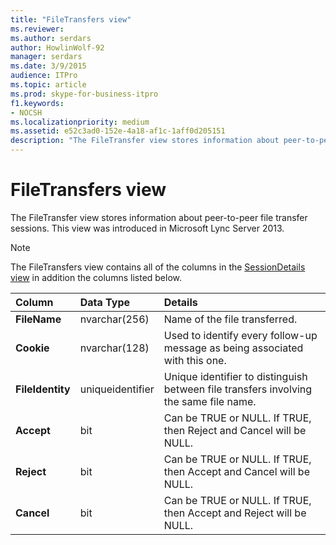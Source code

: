 ```yaml
---
title: "FileTransfers view"
ms.reviewer: 
ms.author: serdars
author: HowlinWolf-92
manager: serdars
ms.date: 3/9/2015
audience: ITPro
ms.topic: article
ms.prod: skype-for-business-itpro
f1.keywords:
- NOCSH
ms.localizationpriority: medium
ms.assetid: e52c3ad0-152e-4a18-af1c-1aff0d205151
description: "The FileTransfer view stores information about peer-to-peer file transfer sessions. This view was introduced in Microsoft Lync Server 2013."
---
```


# FileTransfers view
 
The FileTransfer view stores information about peer-to-peer file transfer sessions. This view was introduced in Microsoft Lync Server 2013.
  
> [!NOTE]
> The FileTransfers view contains all of the columns in the [SessionDetails view](sessiondetails-0.md) in addition the columns listed below.
  
|**Column**|**Data Type**|**Details**|
|:-----|:-----|:-----|
|**FileName** <br/> |nvarchar(256)  <br/> |Name of the file transferred.  <br/> |
|**Cookie** <br/> |nvarchar(128)  <br/> |Used to identify every follow-up message as being associated with this one.  <br/> |
|**FileIdentity** <br/> |uniqueidentifier  <br/> |Unique identifier to distinguish between file transfers involving the same file name.  <br/> |
|**Accept** <br/> |bit  <br/> |Can be TRUE or NULL. If TRUE, then Reject and Cancel will be NULL.  <br/> |
|**Reject** <br/> |bit  <br/> |Can be TRUE or NULL. If TRUE, then Accept and Cancel will be NULL.  <br/> |
|**Cancel** <br/> |bit  <br/> |Can be TRUE or NULL. If TRUE, then Accept and Reject will be NULL.  <br/> |
   

